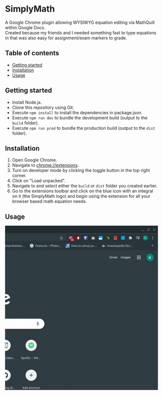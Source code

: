 # SimplyMath

A Google Chrome plugin allowing WYSIWYG equation editing via MathQuill within Google Docs.  
Created because my friends and I needed something fast to type equations in that was also easy for assignment/exam markers to grade.

## Table of contents

- [Getting started](#getting-started)
- [Installation](#installation)
- [Usage](#usage)

## Getting started

- Install Node.js.
- Clone this repository using Git.
- Execute `npm install` to install the dependencies in package.json.
- Execute `npm run dev` to bundle the development build (output to the `build` folder).
- Execute `npm run prod` to bundle the production build (output to the `dist` folder).

## Installation

1. Open Google Chrome.
2. Navigate to <chrome://extensions>.
3. Turn on developer mode by clicking the toggle button in the top right corner.
4. Click on "Load unpacked".
5. Navigate to and select either the `build` or `dist` folder you created earlier.
6. Go to the extensions toolbar and click on the blue icon with an integral on it (the SimplyMath logo) and begin using the extension for all your browser based math equation needs.

## Usage

![Usage demonstration](./animation/demo.gif)
